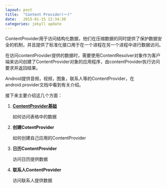 ```yaml
---
layout: post
title:  "Content Provider(一)"
date:   2015-01-15 12:34:30
categories: jekyll update
---
```

ContentProvider用于访问结构化数据，他们在压缩数据的同时提供了保护数据安全的机制，并且提供了标准化接口用于在一个进程在另一个进程中进行数据访问。

在访问contentProvider提供的数据时，需要使用ContentResolver对象作为客户端来访问创建了ContentProvider对象的应用程序，由contentProvider执行访问要求并返回结果。

Android提供音频，视频，图象，联系人等的ContentProvider，在android.provider文档中看到有关介绍。

接下来主要介绍这几个方面：

1. **[ContentProvider基础](http://qwe3243002.github.io/jekyll/update/2015/01/15/Content%20Provider(%E4%BA%8C).html)**

	如何访问表格中的数据

2. **创建CotentProvider**

	如何创建自己应用的ContentProvider
3. **日历ContentProvider**

	访问日历提供数据
4. **联系人ContentProvider**

	访问联系人提供数据